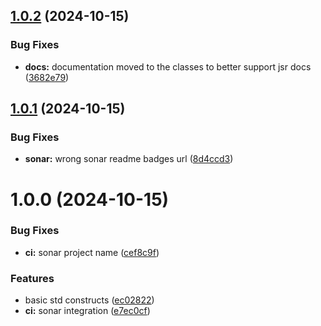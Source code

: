 ## [1.0.2](https://github.com/domaincrafters/ddd_deno_std/compare/v1.0.1...v1.0.2) (2024-10-15)


### Bug Fixes

* **docs:** documentation moved to the classes to better support jsr docs ([3682e79](https://github.com/domaincrafters/ddd_deno_std/commit/3682e7978bb54c62721081c7fd6fc686ac5c7579))

## [1.0.1](https://github.com/domaincrafters/ddd_deno_std/compare/v1.0.0...v1.0.1) (2024-10-15)


### Bug Fixes

* **sonar:** wrong sonar readme badges url ([8d4ccd3](https://github.com/domaincrafters/ddd_deno_std/commit/8d4ccd335b7d923fa29bbaf54b35dd2061d22946))

# 1.0.0 (2024-10-15)


### Bug Fixes

* **ci:** sonar project name ([cef8c9f](https://github.com/domaincrafters/ddd_deno_std/commit/cef8c9f00bb39ffe5c9085b3b78b35bf8ffe4e3c))


### Features

* basic std constructs ([ec02822](https://github.com/domaincrafters/ddd_deno_std/commit/ec02822df9a13cefb2b1d449596df7bd740c95be))
* **ci:** sonar integration ([e7ec0cf](https://github.com/domaincrafters/ddd_deno_std/commit/e7ec0cf218157cfd6363defdbfacc7592635c580))

